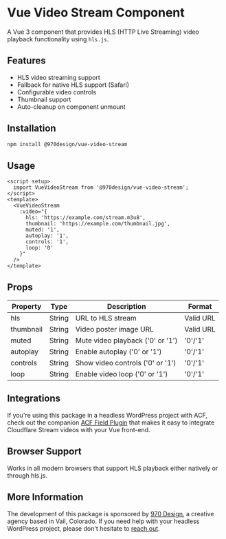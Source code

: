 # Vue Video Stream Component

A Vue 3 component that provides HLS (HTTP Live Streaming) video playback functionality using `hls.js`.

## Features

- HLS video streaming support
- Fallback for native HLS support (Safari)
- Configurable video controls
- Thumbnail support
- Auto-cleanup on component unmount

## Installation

```bash
npm install @970design/vue-video-stream
```

## Usage
```vue
<script setup>
  import VueVideoStream from '@970design/vue-video-stream';
</script>
<template>
  <VueVideoStream
    :video="{
      hls: 'https://example.com/stream.m3u8',
      thumbnail: 'https://example.com/thumbnail.jpg',
      muted: '1',
      autoplay: '1',
      controls: '1',
      loop: '0'
    }"
  />
</template>
```

## Props

| Property    | Type     | Description                           | Format    |
|------------|----------|---------------------------------------|-----------|
| hls        | String   | URL to HLS stream                     | Valid URL |
| thumbnail  | String   | Video poster image URL                | Valid URL |
| muted      | String   | Mute video playback ('0' or '1')     | '0'/'1'   |
| autoplay   | String   | Enable autoplay ('0' or '1')         | '0'/'1'   |
| controls   | String   | Show video controls ('0' or '1')      | '0'/'1'   |
| loop       | String   | Enable video loop ('0' or '1')        | '0'/'1'   |

## Integrations

If you're using this package in a headless WordPress project with ACF, check out the companion [ACF Field Plugin](https://github.com/970Design/nsz-design-video-field) that makes it easy to integrate Cloudflare Stream videos with your Vue front-end.

## Browser Support

Works in all modern browsers that support HLS playback either natively or through hls.js.

## More Information

The development of this package is sponsored by [970 Design](https://970design.com), a creative agency based in Vail, Colorado.  If you need help with your headless WordPress project, please don't hesitate to [reach out](https://970design.com/reach-out/).